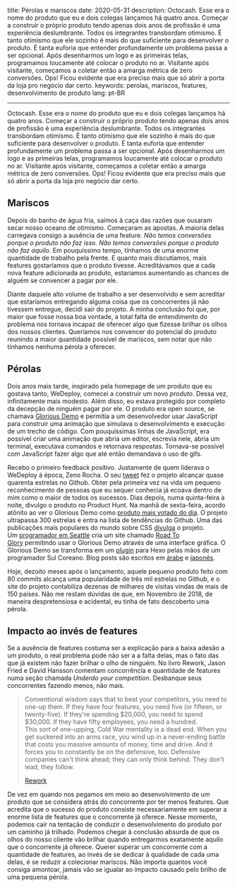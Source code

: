 title: Pérolas e mariscos
date: 2020-05-31
description: Octocash. Esse era o nome do produto que eu e dois colegas lançamos há quatro anos. Começar a construir o próprio produto tendo apenas dois anos de profissão é uma experiência deslumbrante. Todos os integrantes transbordam otimismo. É tanto otimismo que ele sozinho é mais do que suficiente para desenvolver o produto. É tanta euforia que entender profundamente um problema passa a ser opcional. Após desenharmos um logo e as primeiras telas, programamos loucamente até colocar o produto no ar. Visitante após visitante, começamos a coletar então a amarga métrica de zero conversões. Ops! Ficou evidente que era preciso mais que só abrir a porta da loja pro negócio dar certo.
keywords: perolas, mariscos, features, desenvolvimento de produto
lang: pt-BR

---

Octocash. Esse era o nome do produto que eu e dois colegas lançamos há quatro anos. Começar a construir o próprio produto tendo apenas dois anos de profissão é uma experiência deslumbrante. Todos os integrantes transbordam otimismo. É tanto otimismo que ele sozinho é mais do que suficiente para desenvolver o produto. É tanta euforia que entender profundamente um problema passa a ser opcional. Após desenharmos um logo e as primeiras telas, programamos loucamente até colocar o produto no ar. Visitante após visitante, começamos a coletar então a amarga métrica de zero conversões. Ops! Ficou evidente que era preciso mais que só abrir a porta da loja pro negócio dar certo.

## Mariscos

Depois do banho de água fria, saímos à caça das razões que ousaram secar nosso oceano de otimismo. Começaram as apostas. A maioria delas carregava consigo a ausência de uma feature. *Não temos conversões porque o produto não faz isso. Não temos conversões porque o produto não faz aquilo.* Em pouquíssimo tempo, tínhamos de uma enorme quantidade de trabalho pela frente. E quanto mais discutíamos, mais features gostaríamos que o produto tivesse. Acreditávamos que a cada nova feature adicionada ao produto, estaríamos aumentando as chances de alguém se convencer a pagar por ele.

Diante daquele alto volume de trabalho a ser desenvolvido e sem acreditar que estaríamos entregando alguma coisa que os concorrentes já não tivessem entregue, decidi sair do projeto. A minha conclusão foi que, por maior que fosse nossa boa vontade, a total falta de entendimento do problema nos tornava incapaz de oferecer algo que fizesse brilhar os olhos dos nossos clientes. Queríamos nos convencer do potencial do produto reunindo a maior quantidade possível de mariscos, sem notar que não tínhamos nenhuma pérola a oferecer.

## Pérolas

Dois anos mais tarde, inspirado pela homepage de um produto que eu gostava tanto, WeDeploy, comecei a construir um novo *produto*. Dessa vez, infinitamente mais modesto. Além disso, eu estava protegido por completo da decepção de ninguém pagar por ele. O produto era open source, se chamava [Glorious Demo](https://glorious.codes/demo) e permitia a um desenvolvedor usar JavaScript para construir uma animação que simulava o desenvolvimento e execução de um trecho de código. Com pouquíssimas linhas de JavaScript, era possível criar uma animação que abria um editor, escrevia nele, abria um terminal, executava comandos e retornava respostas. Tornava-se possível com JavaScript fazer algo que até então demandava o uso de gifs.

Recebo o primeiro feedback positivo. Justamente de quem liderava o WeDeploy à época, Zeno Rocha. O seu [tweet](https://twitter.com/zenorocha/status/1057275408935194625) fez o projeto alcançar quase quarenta estrelas no Github. Obter pela primeira vez na vida um pequeno reconhecimento de pessoas que eu sequer conhecia já ecoava dentro de mim como o maior de todos os sucessos. Dias depois, numa quinta-feira à noite, divulgo o produto no Product Hunt. Na manhã de sexta-feira, acordo atônito ao ver o Glorious Demo como [produto mais votado do dia](https://www.producthunt.com/posts/glorious-demo). O projeto ultrapassa 300 estrelas e entra na lista de tendências do Github. Uma das publicações mais populares do mundo sobre CSS [divulga](https://twitter.com/css/status/1060325303459962882) o projeto. Um [programador em Seattle](https://twitter.com/jnthnhw/status/1060209206685564929) cria um site chamado [Road To Glory](https://roadtoglory.netlify.app/) permitindo usar o Glorious Demo através de uma interface gráfica. O Glorious Demo se transforma em um [plugin](https://heowc.dev/2018/11/14/introduction-hexo-tag-gdemo/) para Hexo pelas mãos de um programador Sul Coreano. Blog posts são escritos em [árabe](https://www.majidonline.com/article/%D9%85%D8%B9%D8%B1%D9%81%DB%8C_%DB%8C%DA%A9_%D8%B1%D8%A7%D9%87_%D8%A2%D8%B3%D8%A7%D9%86_%D9%88_%D8%B2%DB%8C%D8%A8%D8%A7_%D8%A8%D8%B1%D8%A7%DB%8C_%D9%86%D9%85%D8%A7%DB%8C%D8%B4_%DA%A9%D8%AF%D9%87%D8%A7%DB%8C_%D8%A8%D8%B1%D9%86%D8%A7%D9%85%D9%87_%D8%A8%D8%B5%D9%88%D8%B1%D8%AA_%D8%A7%D9%86%DB%8C%D9%85%DB%8C%D8%B4%D9%86.html) e [japonês](https://paiza.hatenablog.com/entry/2019/01/16/JavaScript%E3%81%A7%E3%82%BD%E3%83%BC%E3%82%B9%E3%82%B3%E3%83%BC%E3%83%89%E3%82%84%E3%82%B3%E3%83%9E%E3%83%B3%E3%83%89%E6%93%8D%E4%BD%9C%E3%82%92%E3%82%A2%E3%83%8B%E3%83%A1%E3%83%BC%E3%82%B7%E3%83%A7).

Hoje, dezoito meses após o lançamento, aquele pequeno produto feito com 80 *commits* alcança uma popularidade de três mil estrelas no Github, e o site do projeto contabiliza dezenas de milhares de visitas vindas de mais de 150 países. Não me restam dúvidas de que, em Novembro de 2018, de maneira despretensiosa e acidental, eu tinha de fato descoberto uma pérola.

## Impacto ao invés de features

Se a ausência de features costuma ser a explicação para a baixa adesão a um produto, o real problema pode não ser a a falta delas, mas o fato das que já existem não fazer brilhar o olho de ninguém. No livro Rework, Jason Fried e David Hansson comentam concorrência e quantidade de features numa seção chamada *Underdo your competition*. Desbanque seus concorrentes fazendo menos, não mais.

> Conventional wisdom says that to beat your competitors, you need to one-up them. If they have four features, you need five (or fifteen, or twenty-five). If they're spending $20,000, you need to spend $30,000. If they have fifty employees, you need a hundred.  
> This sort of one-upping, Cold War mentality is a dead end. When you get suckered into an arms race, you wind up in a never-ending battle that costs you massive amounts of money, time and drive. And it forces you to constantly be on the defensive, too. Defensive companies can't think ahead; they can only think behind. They don't lead; they follow.
>
> [Rework](https://www.thriftbooks.com/w/rework_david-heinemeier-hansson_jason-fried/246388/#isbn=0307463745&idiq=3992062)

De vez em quando nos pegamos em meio ao desenvolvimento de um produto que se considera atrás do concorrente por ter menos features. Que acredita que o sucesso do produto consiste necessariamente em superar a enorme lista de features que o concorrente já oferece. Nesse momento, podemos cair na tentação de conduzir o desenvolvimento do produto por um caminho já trilhado. Podemos chegar à conclusão absurda de que os olhos do nosso cliente vão brilhar quando entregarmos exatamente aquilo que o concorrente já oferece. Querer superar um concorrente com a quantidade de features, ao invés de se dedicar à qualidade de cada uma delas, é se reduzir a colecionar mariscos. Não importa quantos você consiga amontoar, jamais vão se igualar ao impacto causado pelo brilho de uma pequena pérola.
